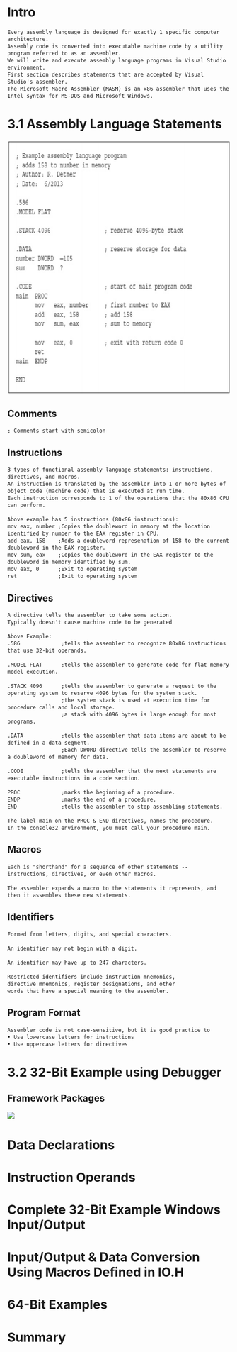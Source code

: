 # Intro
    Every assembly language is designed for exactly 1 specific computer architecture.
    Assembly code is converted into executable machine code by a utility program referred to as an assembler.
    We will write and execute assembly language programs in Visual Studio environment.
    First section describes statements that are accepted by Visual Studio's assembler.
    The Microsoft Macro Assembler (MASM) is an x86 assembler that uses the Intel syntax for MS-DOS and Microsoft Windows.

# 3.1 Assembly Language Statements
![](https://github.com/JeffreybVilla/ComputerScienceBSPATH/blob/main/CISP%20310%20Assembly%20Language/images/assemblyEx1.png)

## Comments
    ; Comments start with semicolon

## Instructions
    3 types of functional assembly language statements: instructions, directives, and macros.
    An instruction is translated by the assembler into 1 or more bytes of object code (machine code) that is executed at run time.
    Each instruction corresponds to 1 of the operations that the 80x86 CPU can perform.

    Above example has 5 instructions (80x86 instructions):
    mov eax, number ;Copies the doubleword in memory at the location identified by number to the EAX register in CPU.
    add eax, 158    ;Adds a doubleword represenation of 158 to the current doubleword in the EAX register.
    mov sum, eax    ;Copies the doubleword in the EAX register to the doubleword in memory identified by sum.
    mov eax, 0      ;Exit to operating system
    ret             ;Exit to operating system

## Directives
    A directive tells the assembler to take some action. 
    Typically doesn't cause machine code to be generated

    Above Example:
    .586             ;tells the assembler to recognize 80x86 instructions that use 32-bit operands.

    .MODEL FLAT      ;tells the assembler to generate code for flat memory model execution.

    .STACK 4096      ;tells the assembler to generate a request to the operating system to reserve 4096 bytes for the system stack.
                     ;the system stack is used at execution time for procedure calls and local storage.
                     ;a stack with 4096 bytes is large enough for most programs.

    .DATA            ;tells the assembler that data items are about to be defined in a data segment.
                     ;Each DWORD directive tells the assembler to reserve a doubleword of memory for data.

    .CODE            ;tells the assembler that the next statements are executable instructions in a code section.

    PROC             ;marks the beginning of a procedure.
    ENDP             ;marks the end of a procedure.
    END              ;tells the assembler to stop assembling statements.

    The label main on the PROC & END directives, names the procedure.
    In the console32 environment, you must call your procedure main.

## Macros
    Each is "shorthand" for a sequence of other statements -- instructions, directives, or even other macros.

    The assembler expands a macro to the statements it represents, and then it assembles these new statements.


## Identifiers
    Formed from letters, digits, and special characters.

    An identifier may not begin with a digit.

    An identifier may have up to 247 characters.

    Restricted identifiers include instruction mnemonics,
    directive mnemonics, register designations, and other
    words that have a special meaning to the assembler.

## Program Format
    Assembler code is not case-sensitive, but it is good practice to
    • Use lowercase letters for instructions
    • Use uppercase letters for directives















# 3.2 32-Bit Example using Debugger
## Framework Packages
![](https://github.com/JeffreybVilla/ComputerScienceBSPATH/blob/main/CISP%20310%20Assembly%20Language/images/assemblyframeworks.png)




















# Data Declarations

# Instruction Operands

# Complete 32-Bit Example Windows Input/Output

# Input/Output & Data Conversion Using Macros Defined in IO.H

# 64-Bit Examples

# Summary
